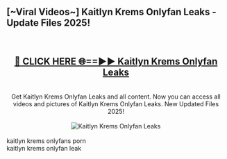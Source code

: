 <h2>[~Viral Videos~] Kaitlyn Krems Onlyfan Leaks - Update Files 2025!</h2>
<br>
<div align="center">
<h2><a href="https://betterlinks.top/A2PfLJ" rel="nofollow">🔴 CLICK HERE 🌐==►► Kaitlyn Krems Onlyfan Leaks</a></h2>
<br>
Get Kaitlyn Krems Onlyfan Leaks and all content. Now you can access all videos and pictures of Kaitlyn Krems Onlyfan Leaks. New Updated Files 2025!
<br>
<br>
<a href="https://betterlinks.top/A2PfLJ" rel="nofollow" data-target="animated-image.originalLink"><img src="https://i.ibb.co.com/WyWwxjT/player-gif2.gif" alt="Kaitlyn Krems Onlyfan Leaks" style="max-width: 100%; display: inline-block;" data-target="animated-image.originalImage"></a>
</div>
<br>
kaitlyn krems onlyfans porn<br>
kaitlyn krems onlyfan leak